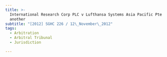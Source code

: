 ```yaml
---
title: >-
  International Research Corp PLC v Lufthansa Systems Asia Pacific Pte Ltd and
  another
subtitle: "[2012] SGHC 226 / 12\_November\_2012"
tags:
  - Arbitration
  - Arbitral Tribunal
  - Jurisdiction

---
```


